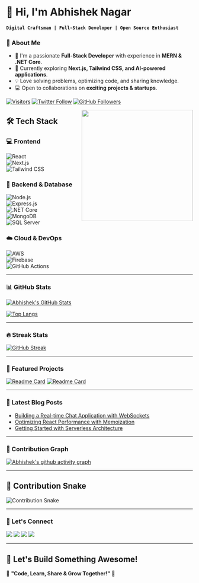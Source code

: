 # 👋 Hi, I'm Abhishek Nagar

**`Digital Craftsman | Full-Stack Developer | Open Source Enthusiast`**

### 👀 About Me  
- 🎯 I'm a passionate **Full-Stack Developer** with experience in **MERN & .NET Core**.  
- 🌱 Currently exploring **Next.js, Tailwind CSS, and AI-powered applications**.  
- 💡 Love solving problems, optimizing code, and sharing knowledge.  
- 💻 Open to collaborations on **exciting projects & startups**.  

[![Visitors](https://komarev.com/ghpvc/?username=Abhidhakad&label=Profile%20Views&color=0e75b6&style=flat)](https://github.com/Abhidhakad)
[![Twitter Follow](https://img.shields.io/twitter/follow/abhi_ngr_?style=social)](https://twitter.com/abhi_ngr_)
[![GitHub Followers](https://img.shields.io/github/followers/Abhidhakad?label=Follow&style=social)](https://github.com/Abhidhakad)

<img align="right" src="https://www.google.com/url?sa=i&url=https%3A%2F%2Fgithub.com%2Frudrabarad%2FGifs&psig=AOvVaw3-eUwtpoFyl8sDblesxHD9&ust=1738843763063000&source=images&cd=vfe&opi=89978449&ved=0CBAQjRxqFwoTCMighYPArIsDFQAAAAAdAAAAABAE" width="300" />


## 🛠️ Tech Stack  

### 💻 **Frontend**  
![React](https://img.shields.io/badge/-React-61DAFB?style=flat&logo=react&logoColor=black)  
![Next.js](https://img.shields.io/badge/-Next.js-000000?style=flat&logo=next.js&logoColor=white)  
![Tailwind CSS](https://img.shields.io/badge/-TailwindCSS-38B2AC?style=flat&logo=tailwind-css&logoColor=white)  

### 🚀 **Backend & Database**  
![Node.js](https://img.shields.io/badge/-Node.js-339933?style=flat&logo=node.js&logoColor=white)  
![Express.js](https://img.shields.io/badge/-Express.js-000000?style=flat&logo=express&logoColor=white)  
![.NET Core](https://img.shields.io/badge/.NET%20Core-5C2D91?style=flat&logo=dotnet&logoColor=white)  
![MongoDB](https://img.shields.io/badge/MongoDB-47A248?style=flat&logo=mongodb&logoColor=white)  
![SQL Server](https://img.shields.io/badge/SQL%20Server-CC2927?style=flat&logo=microsoft-sql-server&logoColor=white)  

### ☁️ **Cloud & DevOps**  
![AWS](https://img.shields.io/badge/AWS-232F3E?style=flat&logo=amazon-aws)  
![Firebase](https://img.shields.io/badge/Firebase-FFCA28?style=flat&logo=firebase&logoColor=black)   
![GitHub Actions](https://img.shields.io/badge/GitHub%20Actions-2088FF?style=flat&logo=github-actions&logoColor=white)  

---

### 📊 GitHub Stats

[![Abhishek's GitHub Stats](https://github-readme-stats.vercel.app/api?username=Abhidhakad&show_icons=true&theme=radical&hide_border=true)](https://github.com/Abhidhakad)

[![Top Langs](https://github-readme-stats.vercel.app/api/top-langs/?username=Abhidhakad&layout=compact&theme=radical&hide_border=true)](https://github.com/Abhidhakad)

---

### 🔥 Streak Stats

[![GitHub Streak](https://streak-stats.demolab.com/?user=Abhidhakad&theme=radical&hide_border=true)](https://git.io/streak-stats)

---

### 🚀 Featured Projects

[![Readme Card](https://github-readme-stats.vercel.app/api/pin/?username=Abhidhakad&repo=project1&theme=radical)](https://github.com/Abhidhakad/project1)
[![Readme Card](https://github-readme-stats.vercel.app/api/pin/?username=Abhidhakad&repo=project2&theme=radical)](https://github.com/Abhidhakad/project2)

---

### 📝 Latest Blog Posts

<!-- BLOG-POST-LIST:START -->
- [Building a Real-time Chat Application with WebSockets](https://yourblog.com/post1)
- [Optimizing React Performance with Memoization](https://yourblog.com/post2)
- [Getting Started with Serverless Architecture](https://yourblog.com/post3)
<!-- BLOG-POST-LIST:END -->

---

### 🌟 Contribution Graph

[![Abhishek's github activity graph](https://github-readme-activity-graph.vercel.app/graph?username=Abhidhakad&theme=react-dark&hide_border=true)](https://github.com/Abhidhakad)

---

## 🐍 Contribution Snake  

![Contribution Snake](https://raw.githubusercontent.com/Abhidhakad/Abhidhakad/output/github-contribution-grid-snake.svg)  

---

### 🤝 Let's Connect

[<img src="https://img.shields.io/badge/LinkedIn-0077B5?style=for-the-badge&logo=linkedin&logoColor=white">](https://www.linkedin.com/in/abhishek-nagar-708944219/)
[<img src="https://img.shields.io/badge/Twitter-1DA1F2?style=for-the-badge&logo=twitter&logoColor=white">](https://twitter.com/abhi_ngr_)
[<img src="https://img.shields.io/badge/Gmail-D14836?style=for-the-badge&logo=gmail&logoColor=white">](mailto:nabhishek734@gmail.com)
[<img src="https://img.shields.io/badge/Portfolio-FF4088?style=for-the-badge&logo=hugo&logoColor=white">](https://personal-portfolio-omega-woad.vercel.app/)

---


## 🚀 Let's Build Something Awesome!  

🎯 **"Code, Learn, Share & Grow Together!"** 🚀  
